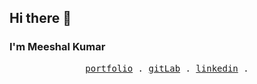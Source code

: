 ## Hi there 👋
### I'm Meeshal Kumar

<p align="center">
  <!-- Monospace Font -->
  <samp>
    <a href="https://meeshal.io">portfolio</a> .
    <a href="https://www.gitlab.com/meeshalk">gitLab</a> .
    <a href="https://www.linkedin.com/in/meeshalk">linkedin</a> .
  </samp>
</p>
